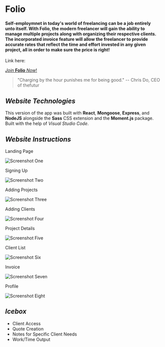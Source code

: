 # **Folio**
 
 
 #### Self-employmnet in today's world of freelancing can be a job entirely unto itself. With Folio, the modern freelancer will gain the ability to manage multiple projects along with organizing their respective clients. The incorporated invoice feature will allow the freelancer to provide accurate rates that reflect the time and effort invested in any given project, all in order to  **make sure the price is right!**

 Link here:

 [ _Join_ **Folio** _Now_!](https://folio-front24.herokuapp.com/)

 >"Charging by the hour punishes me for being good." -- Chris Do, CEO of thefutur


 ## _Website Technologies_

This version of the app was built with **React**, **Mongoose**, **Express**, and **NodeJS** alongside the **Sass** CSS extension and the **Moment.js** package. Built with the help of _Visual Studio Code_.

## _Website Instructions_

Landing Page

![Screenshot One](main_app/static/images/.png)

Signing Up

![Screenshot Two](main_app/static/images/.png)

Adding Projects

![Screenshot Three](main_app/static/images/.png)

Adding Clients

![Screenshot Four](main_app/static/images/.png)

Project Details

![Screenshot Five](main_app/static/images/.png)

Client List

![Screenshot Six](main_app/static/images/.png)

Invoice

![Screenshot Seven](main_app/static/images/.png)

Profile

![Screenshot Eight](main_app/static/images/.png)




 ## _Icebox_
 * Client Access
 * Quote Creation
 * Notes for Specific Client Needs
 * Work/Time Output
